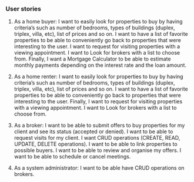### User stories


1. As a home buyer: 
  I want to easily look for properties to buy by having criteria’s such as number of bedrooms, types of buildings (duplex, triplex, villa, etc), list of prices and so on.
  I want to have a list of favorite properties to be able to conveniently go back to properties that were interesting to the user. 
  I want to request for visiting properties with a viewing appointment. I want to Look for brokers with a list to choose from. 
  Finally, I want a Mortgage Calculator to be able to estimate monthly payments depending on the interest rate and the loan amount.

2. As a home renter:
  I want to easily look for properties to buy by having criteria’s such as number of bedrooms, types of buildings (duplex, triplex, villa, etc), list of prices and so on.
  I want to have a list of favorite properties to be able to conveniently go back to properties that were interesting to the user. 
  Finally,  I want to request for visiting properties with a viewing appointment. I want to Look for brokers with a list to choose from.

3. As a broker:
  I want to be able to submit offers to buy properties for my client and see its status (accepted or denied).
  I want to be able to request visits for my client.
  I want CRUD operations (CREATE, READ, UPDATE, DELETE operations).
  I want to be able to link properties to possible buyers.
  I want to be able to review and organise my offers.
  I want to be able to schedule or cancel meetings.

4. As a system administrator:
  I want to be able have CRUD operations on brokers.


   
   


